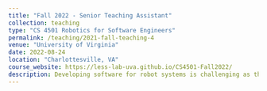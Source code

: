 ```yaml
---
title: "Fall 2022 - Senior Teaching Assistant"
collection: teaching
type: "CS 4501 Robotics for Software Engineers"
permalink: /teaching/2021-fall-teaching-4
venue: "University of Virginia"
date: 2022-08-24
location: "Charlottesville, VA"
course_website: https://less-lab-uva.github.io/CS4501-Fall2022/
description: Developing software for robot systems is challenging as they must sense, actuate, and represent the physical world. Sensing the physical world is usually noisy, actuating in and on the world is often inaccurate, and the knowledge and representation of the world is incomplete and uncertain. In this class we will explore software engineering approaches to cope with those challenges. You will learn to use domain-specific abstractions, architectures, libraries, and validation approaches and tools to safely perform robot activities like motion, navigation, perception, planning, and interaction. The expectation is that this course will open up new career options in robotics for our students.
---
```


